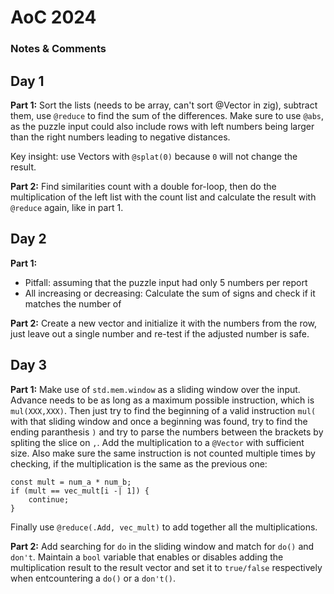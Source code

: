 # AoC 2024
### Notes & Comments

## Day 1
**Part 1:** Sort the lists (needs to be array, can't sort @Vector in zig), subtract them,
use `@reduce` to find the sum of the differences. Make sure to use `@abs`,
as the puzzle input could also include rows with left numbers being larger
than the right numbers leading to negative distances.

Key insight: use Vectors with `@splat(0)` because `0` will not change the result.

**Part 2:** Find similarities count with a double for-loop, then do the
multiplication of the left list with the count list and calculate the result
with `@reduce` again, like in part 1.

## Day 2
**Part 1:** 
- Pitfall: assuming that the puzzle input had only 5 numbers per report
- All increasing or decreasing: Calculate the sum of signs and check if it
  matches the number of 

**Part 2:** Create a new vector and initialize it with the numbers from the row,
just leave out a single number and re-test if the adjusted number is safe.

## Day 3
**Part 1:** Make use of `std.mem.window` as a sliding window over the
input. Advance needs to be as long as a maximum possible instruction, which is
`mul(XXX,XXX)`. Then just try to find the beginning of a valid instruction
`mul(` with that sliding window and once a beginning was found, try to find the
ending paranthesis `)` and try to parse the numbers between the brackets by
spliting the slice on `,`. Add the multiplication to a `@Vector` with sufficient
size. Also make sure the same instruction is not counted
multiple times by checking, if the multiplication is the same as the previous
one:
```
const mult = num_a * num_b;
if (mult == vec_mult[i -| 1]) {
    continue;
}
```
Finally use `@reduce(.Add, vec_mult)` to add together all the multiplications.

**Part 2:** Add searching for `do` in the sliding window and match for `do()`
and `don't`. Maintain a `bool` variable that enables or disables adding the
multiplication result to the result vector and set it to `true/false`
respectively when entcountering a `do()` or a `don't()`.
